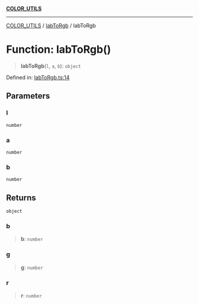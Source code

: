 [**COLOR_UTILS**](../../README.md)

***

[COLOR_UTILS](../../README.md) / [labToRgb](../README.md) / labToRgb

# Function: labToRgb()

> **labToRgb**(`l`, `a`, `b`): `object`

Defined in: [labToRgb.ts:14](https://github.com/dailker/everyutil/blob/0ec5ce08552e5059ec58e2975404aeb74a6202b1/src/color/labToRgb.ts#L14)

## Parameters

### l

`number`

### a

`number`

### b

`number`

## Returns

`object`

### b

> **b**: `number`

### g

> **g**: `number`

### r

> **r**: `number`
